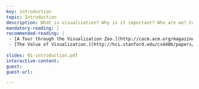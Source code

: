 ```yaml
---
key: introduction
topic: Introduction
description: What is visualization? Why is it important? Who are we? Course overview. 
mandatory-reading: |
recommended-reading: |
 - [A Tour through the Visualization Zoo.](http://cacm.acm.org/magazines/2010/6/92482-a-tour-through-the-visualization-zoo/pdf) Jeffrey Heer, Michael Bostock, Vadim Ogievetsky. Communications of the ACM, 53(6), pp. 59-67, Jun 2010. 
 - [The Value of Visualization.](http://hci.stanford.edu/cs448b/papers/vanwijk_vov.pdf)Jarke van Wijk. Proceedings of the IEEE Visualization Conference, pp. 79-86, 2005.
   
slides: 01-introduction.pdf
interactive-content:
guest:
guest-url:

---
```






